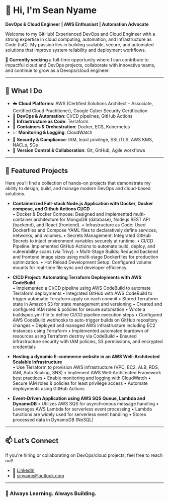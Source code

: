 # 👋 Hi, I'm Sean Nyame

**DevOps & Cloud Engineer | AWS Enthusiast | Automation Advocate**

Welcome to my GitHub! Experienced DevOps and Cloud Engineer with a strong expertise in cloud computing, automation, and Infrastructure as Code (IaC). My passion lies in building scalable, secure, and automated solutions that improve system reliability and deployment workflows.

🎯 **Currently seeking** a full-time opportunity where I can contribute to impactful cloud and DevOps projects, collaborate with innovative teams, and continue to grow as a Devops/cloud engineer.

---

## 🔧 What I Do

- ☁️ **Cloud Platforms**: AWS (Certified Solutions Architect – Associate, Certified Cloud Practitioner), Google Cyber Security Certification
- 🔁 **DevOps & Automation**: CI/CD pipelines, GitHub Actions
- 🧱 **Infrastructure as Code**: Terraform
- 🐳 **Containers & Orchestration**: Docker, ECS, Kubernetes
- 📈 **Monitoring & Logging**: CloudWatch
- 🔐 **Security & Compliance**: IAM, least privilege, SSL/TLS, AWS KMS, NACLs, SGs
- 🧪 **Version Control & Collaboration**: Git, GitHub, Agile workflows

---

## 📂 Featured Projects

Here you’ll find a collection of hands-on projects that demonstrate my ability to design, build, and manage modern DevOps and cloud-based solutions.

- **Containerized Full-stack Node.js Application with Docker, Docker compose, and Github Actions CI/CD**  
•	Docker & Docker Compose: Designed and implemented multi-container architecture for MongoDB (database), Node.js REST API (backend), and React (frontend).
•	Infrastructure as Code: Used Dockerfiles and Compose YAML files to declaratively define services, networks, and volumes.
•	Secrets Management: Integrated GitHub Secrets to inject environment variables securely at runtime.
•	CI/CD Pipeline: Implemented GitHub Actions to automate build, deploy, and vulnerability scans (via Trivy).
•	Multi-Stage Builds: Reduced backend and frontend image sizes using multi-stage Dockerfiles for production optimization.
•	Hot Reload Development Setup: Configured volume mounts for real-time file sync and developer efficiency.


- **CICD Project: Automating Terraform Deployments with AWS CodeBuild**  
•	Implemented a CI/CD pipeline using AWS CodeBuild to automate Terraform deployments
•	Integrated GitHub with AWS CodeBuild to trigger automatic Terraform apply on each commit
•	Stored Terraform state in Amazon S3 for state management and versioning
•	Created and configured IAM roles & policies for secure automation
•	Wrote a buildspec.yml file to define CI/CD pipeline execution steps
•	Configured AWS CodeBuild webhooks to auto-trigger builds on GitHub repository changes
•	Deployed and managed AWS infrastructure including EC2 instances using Terraform
•	Implemented automated teardown of resources using Terraform destroy via CodeBuild
•	Ensured infrastructure security with IAM policies, S3 permissions, and encrypted credentials
  

- **Hosting a dynamic E-commerce website in an AWS Well-Architected Scalable Infrastructure**  
•	Use Terraform to provision AWS infrastructure (VPC, EC2, ALB, RDS, IAM, Auto Scaling, SNS)
•	Implement AWS Well-Architected Framework best practices
•	Enable monitoring and logging with CloudWatch
•	Secure IAM roles & policies for least privilege access
•	Automate deployments using GitHub Actions
  

- **Event-Driven Application using AWS SQS Queue, Lambda and DynamoDB**
•	Utilizes AWS SQS for asynchronous message handling
•	Leverages AWS Lambda for serverless event processing
•	Lambda functions are widely used for serverless event handling
•	Stores processed data in DynamoDB (NoSQL)


---

## 📫 Let’s Connect

If you're hiring or collaborating on DevOps/cloud projects, feel free to reach out!

- 🔗 [LinkedIn](www.linkedin.com/in/sean-nyame-027b99113)
- 📧 sjnyame@outlook.com

---

### 🚀 Always Learning. Always Building.

